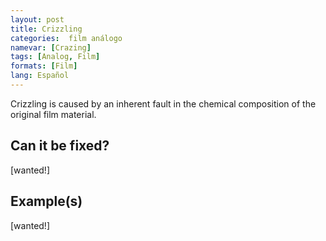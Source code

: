 ```yaml
---
layout: post
title: Crizzling
categories:  film análogo
namevar: [Crazing]
tags: [Analog, Film]
formats: [Film]
lang: Español
---
```


Crizzling is caused by an inherent fault in the chemical composition of the original film material.

## Can it be fixed?

[wanted!]

## Example(s)

[wanted!]
